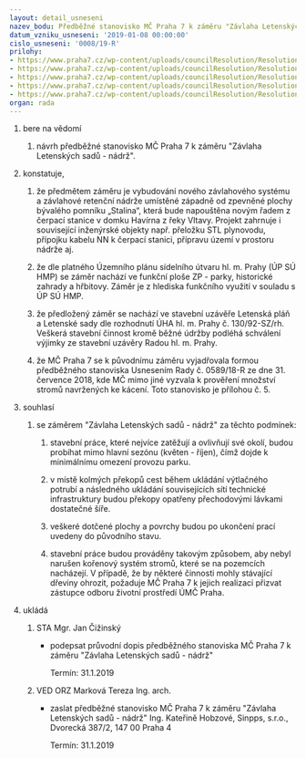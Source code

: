 ```yaml
---
layout: detail_usneseni
nazev_bodu: Předběžné stanovisko MČ Praha 7 k záměru "Závlaha Letenských sadů - nádrž"
datum_vzniku_usneseni: '2019-01-08 00:00:00'
cislo_usneseni: '0008/19-R'
prilohy:
- https://www.praha7.cz/wp-content/uploads/councilResolution/Resolutions/30489/export/c1_duvodova_zprava_LS_zavalaha~420992.docx
- https://www.praha7.cz/wp-content/uploads/councilResolution/Resolutions/30489/export/c2_dopis_LS_zavlaha~420991.doc
- https://www.praha7.cz/wp-content/uploads/councilResolution/Resolutions/30489/export/c3_zadost_AN_LS_zavlaha~420990.pdf
- https://www.praha7.cz/wp-content/uploads/councilResolution/Resolutions/30489/export/00_USN_0589_18_R_LS_zavalaha~420988.pdf
- https://www.praha7.cz/wp-content/uploads/councilResolution/Resolutions/30489/export/export~421348.pdf
organ: rada
---
```

<ol id="urzList" class="urzList_view"><li class="urzClass1" id=""><span name="1">bere na vědomí</span><ol class="urzOlClass decimal "><li class="urzClass2" id="" style="text-align: left;"><span><p>návrh předběžné stanovisko MČ Praha 7 k záměru "Závlaha Letenských sadů - nádrž".</p></span></li></ol></li><li class="urzClass1" id=""><span name="50">konstatuje,</span><ol class="urzOlClass decimal "><li class="urzClass2" id="" style="text-align: left;"><span><p>že předmětem záměru je vybudování nového závlahového systému a závlahové retenční nádrže umístěné západně od zpevněné plochy bývalého pomníku „Stalina“, která bude napouštěna novým řadem z čerpací stanice v domku Havírna z řeky Vltavy. Projekt zahrnuje i související inženýrské objekty např. přeložku STL plynovodu, přípojku kabelu NN k čerpací stanici, přípravu území v prostoru nádrže aj.</p></span></li><li class="urzClass2" id="" style="text-align: left;"><span><p>že dle platného Územního plánu sídelního útvaru hl. m. Prahy (ÚP SÚ HMP) se záměr nachází ve funkční ploše ZP - parky, historické zahrady a hřbitovy. Záměr je z hlediska funkčního využití v souladu s ÚP SÚ HMP.</p></span></li><li class="urzClass2" id="" style="text-align: left;"><span><p>že předložený záměr se nachází ve stavební uzávěře Letenská pláň a Letenské sady dle rozhodnutí ÚHA hl. m. Prahy č. 130/92-SZ/rh. Veškerá stavební činnost kromě běžné údržby podléhá schválení výjimky ze stavební uzávěry Radou hl. m. Prahy.</p></span></li><li class="urzClass2" id="" style="text-align: left;"><span><p>že MČ Praha 7 se k původnímu záměru vyjadřovala formou předběžného stanoviska Usnesením Rady č. 0589/18-R ze dne 31. července 2018, kde MČ mimo jiné vyzvala k prověření množství stromů navržených ke kácení. Toto stanovisko je přílohou č. 5.</p></span></li></ol></li><li class="urzClass1" id=""><span name="26">souhlasí</span><ol class="urzOlClass decimal "><li class="urzClass2" id="" style="text-align: left;"><span><p>se&nbsp;<span style="font-family: " data-mce-style="">záměrem "Závlaha Letenských sadů - nádrž" za těchto podmínek:</span></p></span><ol class="urzUlClass"><li class="urzClass3" id="" style="text-align: left;"><span><p>stavební práce, které nejvíce zatěžují a ovlivňují své okolí, budou probíhat mimo hlavní sezónu (květen - říjen), čímž dojde k minimálnímu omezení provozu parku.</p></span></li><li class="urzClass3" id="" style="text-align: left;"><span><p>v místě kolmých překopů cest během ukládání výtlačného potrubí a následného ukládání souvisejících sítí technické infrastruktury budou překopy opatřeny přechodovými lávkami dostatečné šíře.</p></span></li><li class="urzClass3" id="" style="text-align: left;"><span><p>veškeré dotčené plochy a povrchy budou po ukončení prací uvedeny do původního stavu.</p></span></li><li class="urzClass3" id="" style="text-align: left;"><span><p>stavební práce budou prováděny takovým způsobem, aby nebyl narušen kořenový systém stromů, které se na pozemcích nacházejí. V případě, že by některé činnosti mohly stávající dřeviny ohrozit, požaduje MČ Praha 7 k jejich realizaci přizvat zástupce odboru životní prostředí ÚMČ Praha.</p></span></li></ol></li></ol></li><li class="urzClass1" id="urzUkoly"><span name="1">ukládá</span><ol class="urzOlClass"><li class="urzClass2"><span><p>STA Mgr. Jan Čižinský</p></span><ul class="urzUlClass"><li class="urzClass3"><span><p>podepsat průvodní dopis předběžného stanoviska MČ Praha 7 k záměru "Závlaha Letenských sadů - nádrž"</p></span><span class="urzUkolTermin">  Termín:&nbsp;31.1.2019</span></li></ul></li><li class="urzClass2"><span><p>VED ORZ Marková Tereza Ing. arch.</p></span><ul class="urzUlClass"><li class="urzClass3"><span><p>zaslat předběžné stanovisko MČ Praha 7 k záměru "Závlaha Letenských sadů - nádrž" Ing. Kateřině Hobzové, Sinpps, s.r.o., Dvorecká 387/2, 147 00 Praha 4</p></span><span class="urzUkolTermin">  Termín:&nbsp;31.1.2019</span></li></ul></li></ol></li></ol>